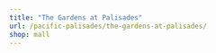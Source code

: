 ```yaml
---
title: "The Gardens at Palisades"
url: /pacific-palisades/the-gardens-at-palisades/
shop: mall
---
```

